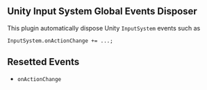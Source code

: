## Unity Input System Global Events Disposer

This plugin automatically dispose Unity `InputSystem` events such as
```
InputSystem.onActionChange += ...;
```

## Resetted Events
- `onActionChange`